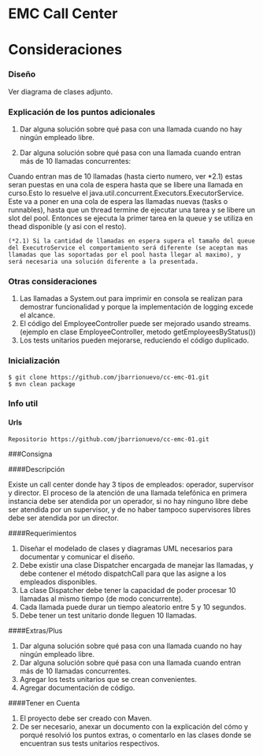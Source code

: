 EMC Call Center
===============

# Consideraciones

### Diseño
Ver diagrama de clases adjunto.
### Explicación de los puntos adicionales
1. Dar alguna solución sobre qué pasa con una llamada cuando no hay ningún empleado libre.

2. Dar alguna solución sobre qué pasa con una llamada cuando entran más de 10 llamadas concurrentes:

Cuando entran mas de 10 llamadas (hasta cierto numero, ver *2.1) estas seran puestas en una cola de espera hasta que se libere una llamada en curso.Esto lo resuelve el java.util.concurrent.Executors.ExecutorService. Este va a poner en una cola de espera las llamadas nuevas (tasks o runnables), hasta que un thread termine de ejecutar una tarea y se libere un slot del pool. Entonces se ejecuta la primer tarea en la queue y se utiliza en thead disponible (y asi con el resto).
```
(*2.1) Si la cantidad de llamadas en espera supera el tamaño del queue del ExecutroService el comportamiento será diferente (se aceptan mas llamadas que las soportadas por el pool hasta llegar al maximo), y será necesaria una solución diferente a la presentada.
```

### Otras consideraciones
1. Las llamadas a System.out para imprimir en consola se realizan para demostrar funcionalidad y porque la implementación de logging excede el alcance.  
2. El código del EmployeeController puede ser mejorado usando streams. (ejemplo en clase EmployeeController, metodo getEmployeesByStatus())
3. Los tests unitarios pueden mejorarse, reduciendo el código duplicado.

### Inicialización

```
$ git clone https://github.com/jbarrionuevo/cc-emc-01.git
$ mvn clean package

```

### Info util

#### Urls

```
Repositorio https://github.com/jbarrionuevo/cc-emc-01.git
```

###Consigna

####Descripción

Existe un call center donde hay 3 tipos de empleados: operador,
supervisor y director. El proceso de la atención de una llamada
telefónica en primera instancia debe ser atendida por un operador, si
no hay ninguno libre debe ser atendida por un supervisor, y de no
haber tampoco supervisores libres debe ser atendida por un director.

####Requerimientos

1. Diseñar el modelado de clases y diagramas UML necesarios
para documentar y comunicar el diseño.
2. Debe existir una clase Dispatcher encargada de manejar las
llamadas, y debe contener el método dispatchCall para que las
asigne a los empleados disponibles.
3. La clase Dispatcher debe tener la capacidad de poder procesar
10 llamadas al mismo tiempo (de modo concurrente).
4. Cada llamada puede durar un tiempo aleatorio entre 5 y 10
segundos.
5. Debe tener un test unitario donde lleguen 10 llamadas.

####Extras/Plus

1. Dar alguna solución sobre qué pasa con una llamada cuando no
hay ningún empleado libre.
2. Dar alguna solución sobre qué pasa con una llamada cuando
entran más de 10 llamadas concurrentes.
3. Agregar los tests unitarios que se crean convenientes.
4. Agregar documentación de código.

####Tener en Cuenta

1. El proyecto debe ser creado con Maven.
2. De ser necesario, anexar un documento con la explicación del
cómo y porqué resolvió los puntos extras, o comentarlo en las
clases donde se encuentran sus tests unitarios respectivos.